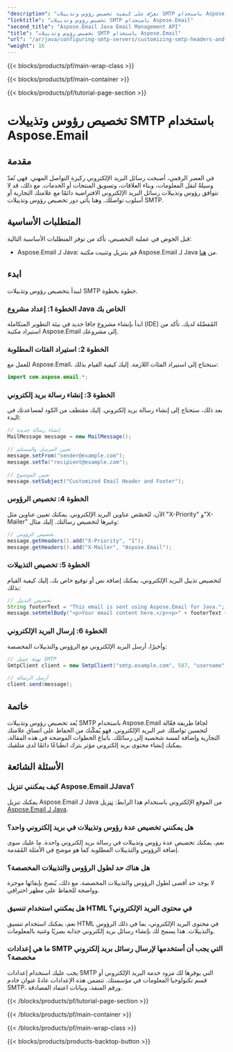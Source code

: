 ```yaml
---
"description": "تعرّف على كيفية تخصيص رؤوس وتذييلات SMTP باستخدام Aspose.Email لجافا. عزّز تواصلك عبر البريد الإلكتروني من خلال تصميم علامة تجارية ورسائل مخصصة."
"linktitle": "تخصيص رؤوس وتذييلات SMTP باستخدام Aspose.Email"
"second_title": "Aspose.Email Java Email Management API"
"title": "تخصيص رؤوس وتذييلات SMTP باستخدام Aspose.Email"
"url": "/ar/java/configuring-smtp-servers/customizing-smtp-headers-and-footers/"
"weight": 16
---
```


{{< blocks/products/pf/main-wrap-class >}}

{{< blocks/products/pf/main-container >}}

{{< blocks/products/pf/tutorial-page-section >}}

# تخصيص رؤوس وتذييلات SMTP باستخدام Aspose.Email


## مقدمة

في العصر الرقمي، أصبحت رسائل البريد الإلكتروني ركيزة التواصل المهني. فهي تُعدّ وسيلةً لنقل المعلومات، وبناء العلاقات، وتسويق المنتجات أو الخدمات. مع ذلك، قد لا تتوافق رؤوس وتذييلات رسائل البريد الإلكتروني الافتراضية دائمًا مع علامتك التجارية أو أسلوب تواصلك. وهنا يأتي دور تخصيص رؤوس وتذييلات SMTP.

## المتطلبات الأساسية

قبل الخوض في عملية التخصيص، تأكد من توفر المتطلبات الأساسية التالية:

- Aspose.Email لـ Java: قم بتنزيل وتثبيت مكتبة Aspose.Email لـ Java من [هنا](https://releases.aspose.com/email/java/).

## ابدء

لنبدأ بتخصيص رؤوس وتذييلات SMTP خطوة بخطوة. 

### الخطوة 1: إعداد مشروع Java الخاص بك

ابدأ بإنشاء مشروع جافا جديد في بيئة التطوير المتكاملة (IDE) المُفضّلة لديك. تأكد من استيراد مكتبة Aspose.Email إلى مشروعك.

### الخطوة 2: استيراد الفئات المطلوبة

للعمل مع Aspose.Email، ستحتاج إلى استيراد الفئات اللازمة. إليك كيفية القيام بذلك:

```java
import com.aspose.email.*;
```

### الخطوة 3: إنشاء رسالة بريد إلكتروني

بعد ذلك، ستحتاج إلى إنشاء رسالة بريد إلكتروني. إليك مقتطف من الكود لمساعدتك في البدء:

```java
// إنشاء رسالة جديدة
MailMessage message = new MailMessage();

// تعيين المرسل والمستلم
message.setFrom("sender@example.com");
message.setTo("recipient@example.com");

// تعيين الموضوع
message.setSubject("Customized Email Header and Footer");
```

### الخطوة 4: تخصيص الرؤوس

الآن، لنُخصّص عناوين البريد الإلكتروني. يمكنك تعيين عناوين مثل "X-Priority" و"X-Mailer" وغيرها لتخصيص رسالتك. إليك مثال:

```java
// تخصيص الرؤوس
message.getHeaders().add("X-Priority", "1");
message.getHeaders().add("X-Mailer", "Aspose.Email");
```

### الخطوة 5: تخصيص التذييلات

لتخصيص تذييل البريد الإلكتروني، يمكنك إضافة نص أو توقيع خاص بك. إليك كيفية القيام بذلك:

```java
// تخصيص التذييل
String footerText = "This email is sent using Aspose.Email for Java.";
message.setHtmlBody("<p>Your email content here.</p><p>" + footerText + "</p>");
```

### الخطوة 6: إرسال البريد الإلكتروني

وأخيرًا، أرسل البريد الإلكتروني مع الرؤوس والتذييلات المخصصة:

```java
// تهيئة عميل SMTP
SmtpClient client = new SmtpClient("smtp.example.com", 587, "username", "password");

// أرسل الرسالة
client.send(message);
```

## خاتمة

يُعد تخصيص رؤوس وتذييلات SMTP باستخدام Aspose.Email لجافا طريقة فعّالة لتحسين تواصلك عبر البريد الإلكتروني. فهو يُمكّنك من الحفاظ على اتساق علامتك التجارية وإضافة لمسة شخصية إلى رسائلك. باتباع الخطوات الموضحة في هذه المقالة، يمكنك إنشاء محتوى بريد إلكتروني مؤثر يترك انطباعًا دائمًا لدى متلقيك.

## الأسئلة الشائعة

### كيف يمكنني تنزيل Aspose.Email لـJava؟

يمكنك تنزيل Aspose.Email لـ Java من الموقع الإلكتروني باستخدام هذا الرابط: [تنزيل Aspose.Email لـ Java](https://releases.aspose.com/email/java/).

### هل يمكنني تخصيص عدة رؤوس وتذييلات في بريد إلكتروني واحد؟

نعم، يمكنك تخصيص عدة رؤوس وتذييلات في رسالة بريد إلكتروني واحدة. ما عليك سوى إضافة الرؤوس والتذييلات المطلوبة كما هو موضح في الأمثلة المُقدمة.

### هل هناك حد لطول الرؤوس والتذييلات المخصصة؟

لا يوجد حد أقصى لطول الرؤوس والتذييلات المخصصة. مع ذلك، يُنصح بإبقائها موجزة وواضحة للحفاظ على مظهر احترافي.

### هل يمكنني استخدام تنسيق HTML في محتوى البريد الإلكتروني؟

نعم، يمكنك استخدام تنسيق HTML في محتوى البريد الإلكتروني، بما في ذلك الرؤوس والتذييلات. هذا يسمح لك بإنشاء رسائل بريد إلكتروني جذابة بصريًا وغنية بالمعلومات.

### ما هي إعدادات SMTP التي يجب أن أستخدمها لإرسال رسائل بريد إلكتروني مخصصة؟

يجب عليك استخدام إعدادات SMTP التي يوفرها لك مزود خدمة البريد الإلكتروني أو قسم تكنولوجيا المعلومات في مؤسستك. تتضمن هذه الإعدادات عادةً عنوان خادم SMTP، ورقم المنفذ، وبيانات اعتماد المصادقة.

{{< /blocks/products/pf/tutorial-page-section >}}

{{< /blocks/products/pf/main-container >}}

{{< /blocks/products/pf/main-wrap-class >}}

{{< blocks/products/products-backtop-button >}}